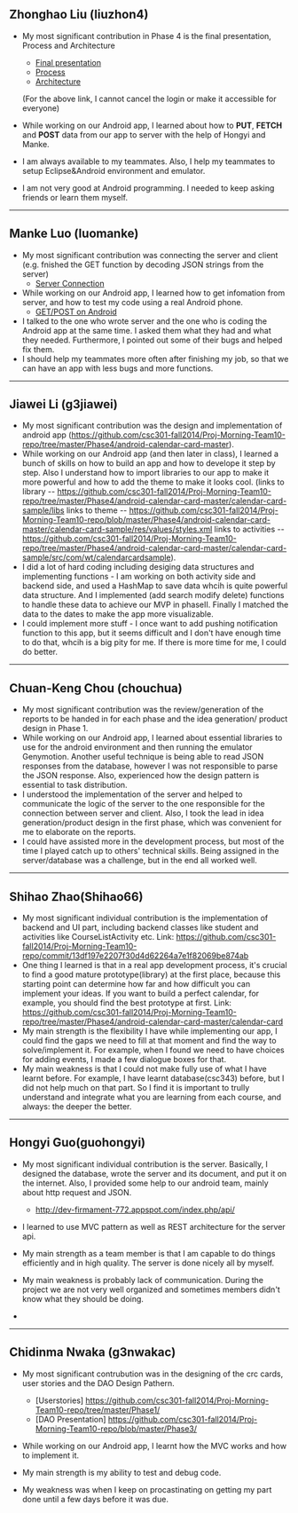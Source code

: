 ## Zhonghao Liu (liuzhon4)

* My most significant contribution in Phase 4 is the final presentation, Process and Architecture 
	* [Final presentation](https://github.com/csc301-fall2014/Proj-Morning-Team10-repo/commit/73471bed89e2ec6b0756d7f515808016fa518fd7)
	* [Process](https://github.com/csc301-fall2014/Proj-Morning-Team10-repo/commit/ca6f0d66f8aab2be1799c139cee2dc7b8ca0557f)
	* [Architecture](https://github.com/csc301-fall2014/Proj-Morning-Team10-repo/commit/66e15dfa8a666ea0b2fbfa2d0fedaa036735b474)
	 
	(For the above link, I cannot cancel the login or make it accessible for everyone)

* While working on our Android app, I learned about how to **PUT**, **FETCH** and **POST** data from our app to server with the help of Hongyi and Manke.  

* I am always available to my teammates. Also, I help my teammates to setup Eclipse&Android environment and emulator.

* I am not very good at Android programming. I needed to keep asking friends or learn them myself. 


----

## Manke Luo (luomanke)

* My most significant contribution was connecting the server and client (e.g. fnished the GET function by decoding JSON strings from the server) 
	* [Server Connection](https://github.com/csc301-fall2014/Proj-Morning-Team10-repo/tree/server-connection)
* While working on our Android app, I learned how to get infomation from server, and how to test my code using a real Android phone. 
	* [GET/POST on Android](https://github.com/csc301-fall2014/Proj-Morning-Team10-repo/tree/server-connection/MyHttpTester/src/Elvenware/MyTester)
* I talked to the one who wrote server and the one who is coding the Android app at the same time. I asked them what they had and what they needed. Furthermore, I pointed out some of their bugs and helped fix them.
* I should help my teammates more often after finishing my job, so that we can have an app with less bugs and more functions. 

----

## Jiawei Li (g3jiawei)

 * My most significant contribution was the design and implementation of android app (https://github.com/csc301-fall2014/Proj-Morning-Team10-repo/tree/master/Phase4/android-calendar-card-master).
 * While working on our Android app (and then later in class), I learned a bunch of skills on how to build an app and how to develope it step by step. Also I understand how to import libraries to our app to make it more powerful and how to add the theme to make it looks cool.                                                                                            (links to library -- https://github.com/csc301-fall2014/Proj-Morning-Team10-repo/tree/master/Phase4/android-calendar-card-master/calendar-card-sample/libs                                                                                            links to theme -- https://github.com/csc301-fall2014/Proj-Morning-Team10-repo/blob/master/Phase4/android-calendar-card-master/calendar-card-sample/res/values/styles.xml                                                                             links to activities -- https://github.com/csc301-fall2014/Proj-Morning-Team10-repo/tree/master/Phase4/android-calendar-card-master/calendar-card-sample/src/com/wt/calendarcardsample).
 * I did a lot of hard coding including desiging data structures and implementing functions - I am working on both activity side and backend side, and used a HashMap to save data whcih is quite powerful data structure. And I implemented (add search modify delete) functions to handle these data to achieve our MVP in phaseII. Finally I matched the data to the dates to make the app more visualizable. 
 * I could implement more stuff - I once want to add pushing notification function to this app, but it seems difficult and I don't have enough time to do that, whcih is a big pity for me. If there is more time for me, I could do better.

----

## Chuan-Keng Chou (chouchua)
* My most significant contribution was the review/generation of the reports to be handed in for each phase and the idea generation/ product design in Phase 1.
* While working on our Android app, I learned about essential libraries to use for the android environment and then running the emulator Genymotion. Another useful technique is being able to read JSON responses from the database, however I was not responsible to parse the JSON response. Also, experienced how the design pattern is essential to task distribution.
* I understood the implementation of the server and helped to communicate the logic of the server to the one responsible for the connection between server and client. Also, I took the lead in idea generation/product design in the first phase, which was convenient for me to elaborate on the reports.
* I could have assisted more in the development process, but most of the time I played catch up to others' technical skills. Being assigned in the server/database was a challenge, but in the end all worked well.

----

## Shihao Zhao(Shihao66)
* My most significant individual contribution is the implementation of backend and UI part, including backend classes like student and activities like CourseListActivity etc.
 Link: https://github.com/csc301-fall2014/Proj-Morning-Team10-repo/commit/13df197e2207f30d4d62264a7e1f82069be874ab
* One thing I learned is that in a real app development process, it's crucial to find a good mature prototype(library) at the first place, because this starting point can determine how far and how difficult you can implement your ideas. If you want to build a perfect calendar, for example, you should find the best prototype at first.
 Link: https://github.com/csc301-fall2014/Proj-Morning-Team10-repo/tree/master/Phase4/android-calendar-card-master/calendar-card
* My main strength is the flexibility I have while implementing our app, I could find the gaps we need to fill at that moment and find the way to solve/implement it. For example, when I found we need to have choices for adding events, I made a few dialogue boxes for that.
* My main weakness is that I could not make fully use of what I have learnt before. For example, I have learnt database(csc343) before, but I did not help much on that part. So I find it is important to trully understand and integrate what you are learning from each course, and always: the deeper the better.

----

## Hongyi Guo(guohongyi)
* My most significant individual contribution is the server. Basically, I designed the database, wrote the server and its document, and put it on the internet. Also, I provided some help to our android team, mainly about http request and JSON.
	* http://dev-firmament-772.appspot.com/index.php/api/

* I learned to use MVC pattern as well as REST architecture for the server api.

* My main strength as a team member is that I am capable to do things efficiently and in high quality. The server is done nicely all by myself.

* My main weakness is probably lack of communication. During the project we are not very well organized and sometimes members didn't know what they should be doing.
* 

----

## Chidinma Nwaka (g3nwakac)

* My most significant contrubution was in the designing of the crc cards, user stories and the DAO Design Pathern. 
	* [Userstories]	https://github.com/csc301-fall2014/Proj-Morning-Team10-repo/tree/master/Phase1/
	* [DAO Presentation] https://github.com/csc301-fall2014/Proj-Morning-Team10-repo/blob/master/Phase3/

* While working on our Android app, I learnt how the MVC works and how to implement it. 

* My main strength is my ability to test and debug code.

* My weakness was when I keep on procastinating on getting my part done until a few days before it was due. 
